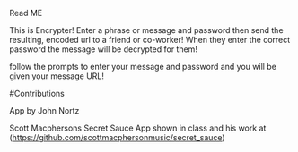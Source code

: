 Read ME

This is Encrypter!
Enter a phrase or message and password then send the resulting, encoded url to a friend or co-worker!
When they enter the correct password the message will be decrypted for them!

follow the prompts to enter your message and password and you will be given your message URL!


#Contributions

App by John Nortz

Scott Macphersons Secret Sauce App shown in class and his work at (https://github.com/scottmacphersonmusic/secret_sauce)

